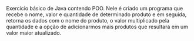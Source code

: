 Exercício básico de Java contendo POO. Nele é criado um programa que recebe o nome, valor e quantidade de determinado produto e em seguida, retorna os dados com o
nome do produto, o valor multiplicado pela quantidade e a opção de adicionarmos mais produtos que resultará em um valor maior atualizado.

